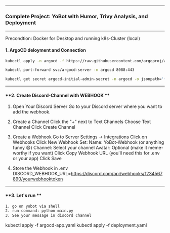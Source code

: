 
---

### **Complete Project: YoBot with Humor, Trivy Analysis, and Deployment**

---

Precondtion: Docker for Desktop and running k8s-Cluster (local) 

#### **1. ArgoCD deloyment and Connection**

```bash
kubectl apply -n argocd -f https://raw.githubusercontent.com/argoproj/argo-cd/stable/manifests/install.yaml

kubectl port-forward svc/argocd-server -n argocd 8088:443

kubectl get secret argocd-initial-admin-secret -n argocd -o jsonpath='{.data.password}' | base64 -d
```

---

#### **2. Create Discord-Channel with WEBHOOK **
1. Open Your Discord Server
Go to your Discord server where you want to add the webhook.

2. Create a Channel
Click the "+" next to Text Channels
Choose Text Channel
Click Create Channel

3. Create a Webhook
Go to Server Settings → Integrations
Click on Webhooks
Click New Webhook
Set:
Name: YoBot-Webhook (or anything funny 😄)
Channel: Select your channel
Avatar: Optional (make it meme-worthy if you want)
Click Copy Webhook URL (you'll need this for .env or your app)
Click Save

4. Store the Webhook in .env
DISCORD_WEBHOOK_URL=https://discord.com/api/webhooks/1234567890/yourwebhooktoken

---

#### **3. Let's run **
```bash
1. go on yobot via shell
2. run command: python main.py
3. See your message in discord channel

```
kubectl apply -f argocd-app.yaml
kubectl apply -f deployment.yaml
